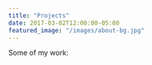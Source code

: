 ```yaml
---
title: "Projects"
date: 2017-03-02T12:00:00-05:00
featured_image: "/images/about-bg.jpg"
---
```

Some of my work:
